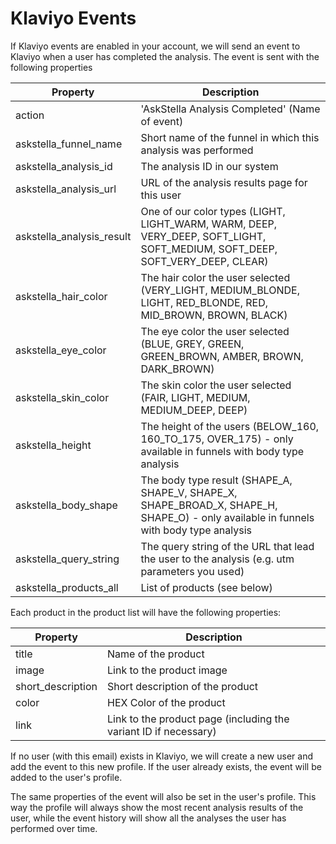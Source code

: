 # Klaviyo Events

If Klaviyo events are enabled in your account, we will send an event to Klaviyo when a user has completed the analysis. The event is sent with the following properties

| Property                  | Description                                                                                                                           |
| ------------------------- | ------------------------------------------------------------------------------------------------------------------------------------- |
| action                    | 'AskStella Analysis Completed' (Name of event)                                                                                        |
| askstella_funnel_name     | Short name of the funnel in which this analysis was performed                                                                         |
| askstella_analysis_id     | The analysis ID in our system                                                                                                         |
| askstella_analysis_url    | URL of the analysis results page for this user                                                                                        |
| askstella_analysis_result | One of our color types (LIGHT, LIGHT_WARM, WARM, DEEP, VERY_DEEP, SOFT_LIGHT, SOFT_MEDIUM, SOFT_DEEP, SOFT_VERY_DEEP, CLEAR)          |
| askstella_hair_color      | The hair color the user selected (VERY_LIGHT, MEDIUM_BLONDE, LIGHT, RED_BLONDE, RED, MID_BROWN, BROWN, BLACK)                         |
| askstella_eye_color       | The eye color the user selected (BLUE, GREY, GREEN, GREEN_BROWN, AMBER, BROWN, DARK_BROWN)                                            |
| askstella_skin_color      | The skin color the user selected (FAIR, LIGHT, MEDIUM, MEDIUM_DEEP, DEEP)                                                             |
| askstella_height          | The height of the users (BELOW_160, 160_TO_175, OVER_175) - only available in funnels with body type analysis                         |
| askstella_body_shape      | The body type result (SHAPE_A, SHAPE_V, SHAPE_X, SHAPE_BROAD_X, SHAPE_H, SHAPE_O) - only available in funnels with body type analysis |
| askstella_query_string    | The query string of the URL that lead the user to the analysis (e.g. utm parameters you used)                                         |
| askstella_products_all    | List of products (see below)                                                                                                          |

Each product in the product list will have the following properties:

| Property          | Description                                                      |
| ----------------- | ---------------------------------------------------------------- |
| title             | Name of the product                                              |
| image             | Link to the product image                                        |
| short_description | Short description of the product                                 |
| color             | HEX Color of the product                                         |
| link              | Link to the product page (including the variant ID if necessary) |

If no user (with this email) exists in Klaviyo, we will create a new user and add the event to this new profile. If the user already exists, the event will be added to the user's profile.

The same properties of the event will also be set in the user's profile. This way the profile will always show the most recent analysis results of the user, while the event history will show all the analyses the user has performed over time.
